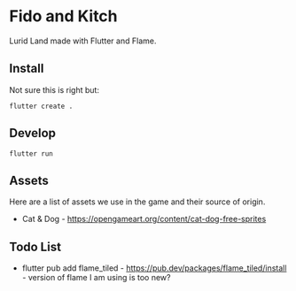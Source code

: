 # Fido and Kitch

Lurid Land made with Flutter and Flame.

## Install

Not sure this is right but:

    flutter create .

## Develop

    flutter run

## Assets

Here are a list of assets we use in the game and their source of origin.

* Cat & Dog - https://opengameart.org/content/cat-dog-free-sprites

## Todo List

* flutter pub add flame_tiled - https://pub.dev/packages/flame_tiled/install - version of flame I am using is too new?
